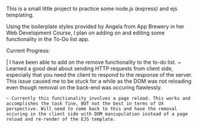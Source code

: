 This is a small little project to practice some node.js (express) and ejs templating. 

Using the boilerplate styles provided by Angela from App Brewery in her Web Development Course, I plan on adding on and editing some functionality in the To-Do list app.



Current Progress: 

| I have been able to add on the remove functionality to the to-do list. 
    ~ Learned a good deal about sending HTTP requests from client side, especially that you need the client to respond to the response of the server. This issue caused me to be stuck for a while as the DOM was not reloading even though removal on the back-end was occuring flawlessly. 

    ~ Currently this functionality involves a page reload. This works and accomplishes the task fine, BUT not the best in terms of UX perspective. Will need to come back to this and have the removal occuring in the client side with DOM maniupulation instead of a page reload and re-render of the EJS template.
